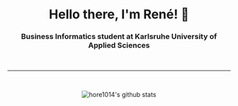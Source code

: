 [//]: # "This may be the most platform independent comment"

<h1 align="center">Hello there, I'm René! 👋</h1>

<h3 align="center">Business Informatics student at Karlsruhe University of Applied Sciences</h3>

<br>

---

<br>

<p align="center"><img src="https://github-readme-stats.vercel.app/api?username=hore1014&count_private=true&show_icons=true&hide_border=true&custom_title=My%20Github%20Stats" alt="hore1014's github stats" /></p>
